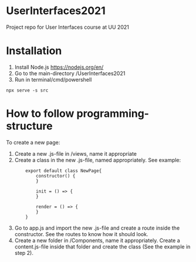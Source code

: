 # UserInterfaces2021
Project repo for User Interfaces course at UU 2021


# Installation

1. Install Node.js https://nodejs.org/en/
2. Go to the main-directory /UserInterfaces2021
3. Run in terminal/cmd/powershell
```
npx serve -s src
```
# How to follow programming-structure
To create a new page:
1. Create a new .js-file in /views, name it appropriate
2. Create a class in the new .js-file, named appropriately. See example:
    ```
		export default class NewPage{
			constructor() {
			}

			init = () => {
			}

			render = () => {
			}
		}
    ```
3. Go to app.js and import the new .js-file and create a route inside the constructor. See the routes to know how it should look.
4. Create a new folder in /Components, name it appropriately. Create a content.js-file inside that folder and create the class (See the example in step 2).